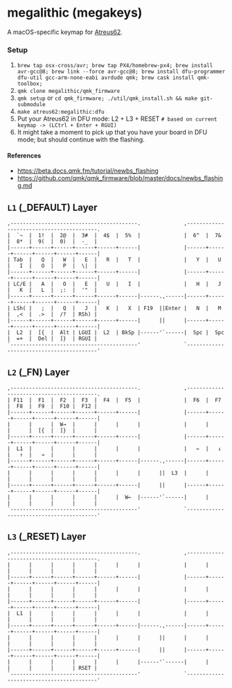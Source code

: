 # megalithic (megakeys)

A macOS-specific keymap for [Atreus62](https://github.com/profet23/atreus62).


### Setup

1. `brew tap osx-cross/avr; brew tap PX4/homebrew-px4; brew install avr-gcc@8; brew link --force avr-gcc@8; brew install dfu-programmer dfu-util gcc-arm-none-eabi avrdude qmk; brew cask install qmk-toolbox;`
1. `qmk clone megalithic/qmk_firmware`
1. `qmk setup` or `cd qmk_firmware; ./util/qmk_install.sh && make git-submodule`
1. `make atreus62:megalithic:dfu`
1. Put your Atreus62 in DFU mode: L2 + L3 + RESET `# based on current keymap -> (LCtrl + Enter + RGUI)`
1. It might take a moment to pick up that you have your board in DFU mode; but
   should continue with the flashing.


#### References

- https://beta.docs.qmk.fm/tutorial/newbs_flashing
- https://github.com/qmk/qmk_firmware/blob/master/docs/newbs_flashing.md


## `L1` (\_DEFAULT) Layer

	,-----------------------------------------.              ,-----------------------------------------.
	|  `~  |  1!  |  2@  |  3#  |  4$  |  5%  |              |  6^  |  7&  |  8*  |  9(  |  0)  |  -_  |
	|------+------+------+------+------+------|              |------+------+------+------+------+------|
	| Tab  |   Q  |   W  |   E  |   R  |   T  |              |   Y  |   U  |   I  |   O  |   P  |  \|  |
	|------+------+------+------+------+------|              |------+------+------+------+------+------|
	| LC/E |   A  |   O  |   E  |   U  |   I  |              |   H  |   J  |   K  |   L  |  ;:  |  '"  |
	|------+------+------+------+------+------|------.,------|------+------+------+------+------+------|
	| LSh( |   ;  |   Q  |   J  |   K  |   X  | F19  ||Enter |   N  |   M  |  ,<  |  .>  |  /?  | RSh) |
	|------+------+------+------+------+------|      ||      |------+------+------+------+------+------|
	|  L2  |  [{  |  Alt | LGUI |  L2  | BkSp |------'`------|  Spc |  Spc |  =+  |  Del |  ]}  | RGUI |
	`-----------------------------------------'              `-----------------------------------------'


## `L2` (\_FN) Layer

	,-----------------------------------------.              ,-----------------------------------------.
	| F11  |  F1  |  F2  |  F3  |  F4  |  F5  |              |  F6  |  F7  |  F8  |  F9  |  F10 |  F12 |
	|------+------+------+------+------+------|              |------+------+------+------+------+------|
	|      |      |  W→  |      |      |      |              |      |      |      |  [{  |  ]}  |      |
	|------+------+------+------+------+------|              |------+------+------+------+------+------|
	|  L1  |      |      |      |      |      |              |   ←  |   ↓  |   ↑  |   →  |      |      |
	|------+------+------+------+------+------|------.,------|------+------+------+------+------+------|
	|      |      |      |      |      |      |      ||  L3  |      |      |      |      |      |      |
	|------+------+------+------+------+------|      ||      |------+------+------+------+------+------|
	|      |      |      |      |      |  W←  |------'`------|      |      |      |      |      |      |
	`-----------------------------------------'              `-----------------------------------------'


## `L3` (\_RESET) Layer

	,-----------------------------------------.              ,-----------------------------------------.
	|      |      |      |      |      |      |              |      |      |      |      |      |      |
	|------+------+------+------+------+------|              |------+------+------+------+------+------|
	|      |      |      |      |      |      |              |      |      |      |      |      |      |
	|------+------+------+------+------+------|              |------+------+------+------+------+------|
	|  L1  |      |      |      |      |      |              |      |      |      |      |      |      |
	|------+------+------+------+------+------|------.,------|------+------+------+------+------+------|
	|      |      |      |      |      |      |      ||      |      |      |      |      |      |      |
	|------+------+------+------+------+------|      ||      |------+------+------+------+------+------|
	|      |      |      |      |      |      |------'`------|      |      |      |      |      | RSET |
	`-----------------------------------------'              `-----------------------------------------'


<!-- ``` -->
<!-- ,-----------------------------------------------------------------------------------------. -->
<!-- |     |     |     |     |     |     |     |     |     |     |     |     |     |     |RESET| -->
<!-- |-----------------------------------------------------------------------------------------+ -->
<!-- |        |     |  W⌦ |     |     |     |     |     |     |     |     |     |     |        | -->
<!-- |-----------------------------------------------------------------------------------------+ -->
<!-- |          |     |      |     |     |     |  ↖  |  ⇞  |  ⇟  |  ↘︎  |     |     |           | -->
<!-- |-----------------------------------------------------------------------------------------+ -->
<!-- |           |     |     |     |     |  W⌫ |     |     |     |     |     |     |     |     | -->
<!-- |-----------------------------------------------------------------------------------------+ -->
<!-- |      |       |       |            |       |            |       |      |     |     |     | -->
<!-- `-----------------------------------------------------------------------------------------' -->
<!-- ``` -->


<!-- ## `L3` (\_FN) -->

<!-- ``` -->
<!-- ,-----------------------------------------------------------------------------------------. -->
<!-- |     | F1  | F2  | F3  | F4  | F5  | F6  | F7  | F8  | F9  | F10 | VDN | VUP | MTE |     | -->
<!-- |-----------------------------------------------------------------------------------------+ -->
<!-- |        |RGB_T|RGB_M|RGBH+|RGBH-|RGBS+|RGBS-|RGBV+|RGBV-|     |     | RWD | FFD |  PL/P  | -->
<!-- |-----------------------------------------------------------------------------------------+ -->
<!-- |          |     |     |     |  L2  |     |  ←  |  ↓  |  ↑  |  →  |     |     |           | -->
<!-- |-----------------------------------------------------------------------------------------+ -->
<!-- |           |RGB_T|RGB_M|RGBH+|RGBH-|RGBS+|RGBS-|RGBV+|RGBV-|     |     |     |     |     | -->
<!-- |-----------------------------------------------------------------------------------------+ -->
<!-- |      |       |       |            |       |            |   L2  |      | BR- |     | BR+ | -->
<!-- `-----------------------------------------------------------------------------------------' -->
